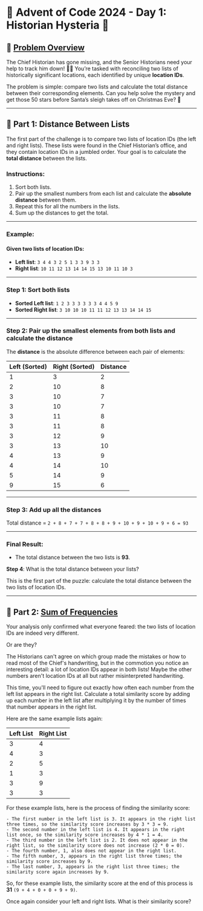 # 🎄 Advent of Code 2024 - Day 1: Historian Hysteria 🎅

## 🌟 [Problem Overview](https://adventofcode.com/2024/day/1)

The Chief Historian has gone missing, and the Senior Historians need your help to track him down! 🕵️‍♂️ You’re tasked with reconciling two lists of historically significant locations, each identified by unique **location IDs**. 

The problem is simple: compare two lists and calculate the total distance between their corresponding elements. Can you help solve the mystery and get those 50 stars before Santa’s sleigh takes off on Christmas Eve? 🎁

---

## 🧠 Part 1: Distance Between Lists

The first part of the challenge is to compare two lists of location IDs (the left and right lists). These lists were found in the Chief Historian’s office, and they contain location IDs in a jumbled order. Your goal is to calculate the **total distance** between the lists.

### Instructions:

1. Sort both lists.
2. Pair up the smallest numbers from each list and calculate the **absolute distance** between them.
3. Repeat this for all the numbers in the lists.
4. Sum up the distances to get the total.

---

### Example:

#### Given two lists of location IDs:

- **Left list**: `3 4 4 3 2 5 1 3 3 9 3 3`
- **Right list**: `10 11 12 13 14 14 15 13 10 11 10 3`

---

### **Step 1**: Sort both lists

- **Sorted Left list**: `1 2 3 3 3 3 3 3 4 4 5 9`
- **Sorted Right list**: `3 10 10 10 11 11 12 13 13 14 14 15`

---

### **Step 2**: Pair up the smallest elements from both lists and calculate the distance

The **distance** is the absolute difference between each pair of elements:

| **Left (Sorted)** | **Right (Sorted)** | **Distance** |
|--------------------|--------------------|--------------|
| 1                  | 3                  | 2            |
| 2                  | 10                 | 8            |
| 3                  | 10                 | 7            |
| 3                  | 10                 | 7            |
| 3                  | 11                 | 8            |
| 3                  | 11                 | 8            |
| 3                  | 12                 | 9            |
| 3                  | 13                 | 10           |
| 4                  | 13                 | 9            |
| 4                  | 14                 | 10           |
| 5                  | 14                 | 9            |
| 9                  | 15                 | 6            |

---

### **Step 3**: Add up all the distances

Total distance = `2 + 8 + 7 + 7 + 8 + 8 + 9 + 10 + 9 + 10 + 9 + 6 = 93`

---

### Final Result:

- The total distance between the two lists is **93**.

**Step 4**: What is the total distance between your lists?

This is the first part of the puzzle: calculate the total distance between the two lists of location IDs.

---

## 🧩 Part 2: [Sum of Frequencies](https://adventofcode.com/2024/day/1#part-2)

Your analysis only confirmed what everyone feared: the two lists of location IDs are indeed very different.

Or are they?

The Historians can't agree on which group made the mistakes or how to read most of the Chief's handwriting, but in the commotion you notice an interesting detail: a lot of location IDs appear in both lists! Maybe the other numbers aren't location IDs at all but rather misinterpreted handwriting.

This time, you'll need to figure out exactly how often each number from the left list appears in the right list. Calculate a total similarity score by adding up each number in the left list after multiplying it by the number of times that number appears in the right list.

Here are the same example lists again:

| Left List | Right List |
| --- | --- |
| 3 | 4 |
| 4 | 3 |
| 2 | 5 |
| 1 | 3 |
| 3 | 9 |
| 3 | 3 |

For these example lists, here is the process of finding the similarity score:

    - The first number in the left list is 3. It appears in the right list three times, so the similarity score increases by 3 * 3 = 9.
    - The second number in the left list is 4. It appears in the right list once, so the similarity score increases by 4 * 1 = 4.
    - The third number in the left list is 2. It does not appear in the right list, so the similarity score does not increase (2 * 0 = 0).
    - The fourth number, 1, also does not appear in the right list.
    - The fifth number, 3, appears in the right list three times; the similarity score increases by 9.
    - The last number, 3, appears in the right list three times; the similarity score again increases by 9.

So, for these example lists, the similarity score at the end of this process is **31** `(9 + 4 + 0 + 0 + 9 + 9)`.

Once again consider your left and right lists. What is their similarity score?
